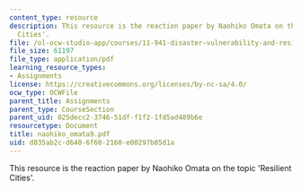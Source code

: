 ```yaml
---
content_type: resource
description: This resource is the reaction paper by Naohiko Omata on the topic 'Resilient
  Cities'.
file: /ol-ocw-studio-app/courses/11-941-disaster-vulnerability-and-resilience-spring-2005/d835ab2cd6406f602160e00297b05d1a_naohiko_omata9.pdf
file_size: 61197
file_type: application/pdf
learning_resource_types:
- Assignments
license: https://creativecommons.org/licenses/by-nc-sa/4.0/
ocw_type: OCWFile
parent_title: Assignments
parent_type: CourseSection
parent_uid: 025decc2-3746-51df-f1f2-1fd5ad489b6e
resourcetype: Document
title: naohiko_omata9.pdf
uid: d835ab2c-d640-6f60-2160-e00297b05d1a
---
```

This resource is the reaction paper by Naohiko Omata on the topic 'Resilient Cities'.